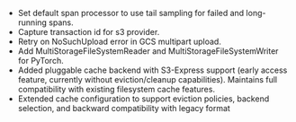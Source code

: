<!-- To avoid merge conflicts, add items at an arbitrary place in the list. -->

- Set default span processor to use tail sampling for failed and long-running spans.
- Capture transaction id for s3 provider.
- Retry on NoSuchUpload error in GCS multipart upload.
- Add MultiStorageFileSystemReader and MultiStorageFileSystemWriter for PyTorch.
- Added pluggable cache backend with S3-Express support (early access feature, currently without eviction/cleanup capabilities). Maintains full compatibility with existing filesystem cache features.
- Extended cache configuration to support eviction policies, backend selection, and backward compatibility with legacy format
